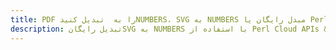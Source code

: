 ---title: PDF را به  تبدیل کنیدNUMBERS، SVG به NUMBERS مبدل رایگان یا Perl SDKdescription: تبدیل رایگانSVG به NUMBERS با استفاده از Perl Cloud APIs & SDK همچنین اسناد PDF را در Cloud ایجاد، ویرایش و رندر کنید.---